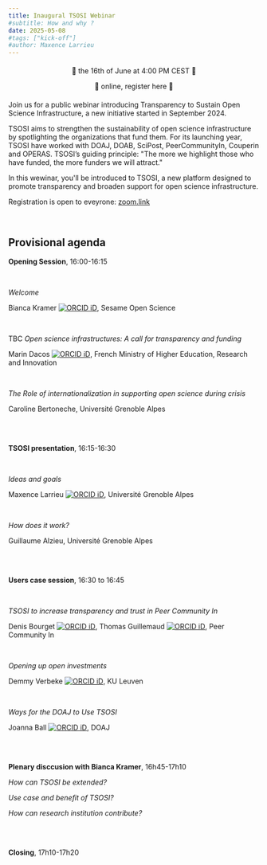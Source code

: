 ```yaml
---
title: Inaugural TSOSI Webinar
#subtitle: How and why ?
date: 2025-05-08
#tags: ["kick-off"]
#author: Maxence Larrieu
---
```



<div style="text-align: center; margin: 20px 0;">
    <p>📅 the 16th of June at 4:00 PM CEST 📅</p>
    <p>📌 online, register here 📌</p>
</div>


Join us for a public webinar introducing Transparency to Sustain Open Science Infrastructure, a new initiative started in September 2024.

TSOSI aims to strengthen the sustainability of open science infrastructure by spotlighting the organizations that fund them. For its launching year, TSOSI have worked with DOAJ, DOAB, SciPost, PeerCommunityIn, Couperin and OPERAS. TSOSI’s guiding principle: "The more we highlight those who have funded, the more funders we will attract."

In this wewinar, you'll be introduced to TSOSI, a new platform designed to promote transparency and broaden support for open science infrastructure.

Registration is open to eveyrone: [zoom.link](zoom.link)

<br />

## Provisional agenda

**Opening Session**, 16:00-16:15

<br />

_Welcome_

Bianca Kramer <a href="https://orcid.org/0000-0002-5965-6560"><img src="https://orcid.org/sites/default/files/images/orcid_16x16.png" alt="ORCID iD" class="orcid-icon"></a>, Sesame Open Science


<br />

TBC _Open science infrastructures: A call for transparency and funding_ 

Marin Dacos <a href="https://orcid.org/0000-0002-9361-5295"><img src="https://orcid.org/sites/default/files/images/orcid_16x16.png" alt="ORCID iD" class="orcid-icon"></a>, French Ministry of Higher Education, Research and Innovation

<br />

_The Role of internationalization in supporting open science during crisis_ 

Caroline Bertoneche, Université Grenoble Alpes


<br />
<br />

**TSOSI presentation**, 16:15-16:30

<br />

_Ideas and goals_

Maxence Larrieu <a href="https://orcid.org/0000-0002-1834-3007"><img src="https://orcid.org/sites/default/files/images/orcid_16x16.png" alt="ORCID iD" class="orcid-icon"></a>, Université Grenoble Alpes

<br />

_How does it work?_

Guillaume Alzieu, Université Grenoble Alpes

<br />
<br />


**Users case session**, 16:30 to 16:45


<br />

_TSOSI to increase transparency and trust in Peer Community In_

Denis Bourget <a href="https://orcid.org/0000-0002-2109-5323"><img src="https://orcid.org/sites/default/files/images/orcid_16x16.png" alt="ORCID iD" class="orcid-icon"></a>, Thomas Guillemaud <a href="https://orcid.org/0000-0003-0451-1644"><img src="https://orcid.org/sites/default/files/images/orcid_16x16.png" alt="ORCID iD" class="orcid-icon"></a>, Peer Community In

<br />

_Opening up open investments_

Demmy Verbeke <a href="https://orcid.org/0000-0002-1020-3659"><img src="https://orcid.org/sites/default/files/images/orcid_16x16.png" alt="ORCID iD" class="orcid-icon"></a>, KU Leuven

<br />

_Ways for the DOAJ to Use TSOSI_

Joanna Ball <a href="https://orcid.org/0000-0002-4033-9119"><img src="https://orcid.org/sites/default/files/images/orcid_16x16.png" alt="ORCID iD" class="orcid-icon"></a>, DOAJ


<br />
<br />

**Plenary disccusion with Bianca Kramer**, 16h45-17h10

_How can TSOSI be extended?_

_Use case and benefit of TSOSI?_

_How can research institution contribute?_


<br />
<br />

**Closing**, 17h10-17h20

